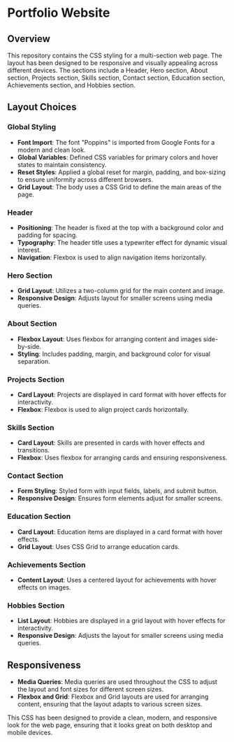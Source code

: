 # Portfolio Website
## Overview

This repository contains the CSS styling for a multi-section web page. The layout has been designed to be responsive and visually appealing across different devices. The sections include a Header, Hero section, About section, Projects section, Skills section, Contact section, Education section, Achievements section, and Hobbies section.

## Layout Choices

### Global Styling
- **Font Import**: The font "Poppins" is imported from Google Fonts for a modern and clean look.
- **Global Variables**: Defined CSS variables for primary colors and hover states to maintain consistency.
- **Reset Styles**: Applied a global reset for margin, padding, and box-sizing to ensure uniformity across different browsers.
- **Grid Layout**: The body uses a CSS Grid to define the main areas of the page.

### Header
- **Positioning**: The header is fixed at the top with a background color and padding for spacing.
- **Typography**: The header title uses a typewriter effect for dynamic visual interest.
- **Navigation**: Flexbox is used to align navigation items horizontally.

### Hero Section
- **Grid Layout**: Utilizes a two-column grid for the main content and image.
- **Responsive Design**: Adjusts layout for smaller screens using media queries.

### About Section
- **Flexbox Layout**: Uses flexbox for arranging content and images side-by-side.
- **Styling**: Includes padding, margin, and background color for visual separation.

### Projects Section
- **Card Layout**: Projects are displayed in card format with hover effects for interactivity.
- **Flexbox**: Flexbox is used to align project cards horizontally.

### Skills Section
- **Card Layout**: Skills are presented in cards with hover effects and transitions.
- **Flexbox**: Uses flexbox for arranging cards and ensuring responsiveness.

### Contact Section
- **Form Styling**: Styled form with input fields, labels, and submit button.
- **Responsive Design**: Ensures form elements adjust for smaller screens.

### Education Section
- **Card Layout**: Education items are displayed in a card format with hover effects.
- **Grid Layout**: Uses CSS Grid to arrange education cards.

### Achievements Section
- **Content Layout**: Uses a centered layout for achievements with hover effects on images.

### Hobbies Section
- **List Layout**: Hobbies are displayed in a grid layout with hover effects for interactivity.
- **Responsive Design**: Adjusts the layout for smaller screens using media queries.

## Responsiveness
- **Media Queries**: Media queries are used throughout the CSS to adjust the layout and font sizes for different screen sizes.
- **Flexbox and Grid**: Flexbox and Grid layouts are used for arranging content, ensuring that the layout adapts to various screen sizes.

This CSS has been designed to provide a clean, modern, and responsive look for the web page, ensuring that it looks great on both desktop and mobile devices.